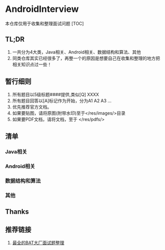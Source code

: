 # AndroidInterview
本仓库仅用于收集和整理面试问题
[TOC]
## TL;DR
1. 一共分为4大类，Java相关、Android相关、数据结构和算法、其他
2. 同类仓库其实已经很多了，再整一个的原因是想要自己在收集和整理的地方把相关知识点过一些！
## 暂行细则
1. 所有题目以5级标题####提供,类似[Q] XXXX
2. 所有题目回答以[A]标记作为开始，分为A1 A2 A3 ...
3. 优先推荐官方文档。
4. 如果要贴图，请将原图(附带水印)至于</res/images/>目录
5. 如果要PDF文档，请将文档，至于 </res/pdfs/>

## 清单
### Java相关
### Android相关
### 数据结构和算法
### 其他

## Thanks

## 推荐链接
1. [最全的BAT大厂面试题整理](https://www.jianshu.com/p/c70989bd5f29)
